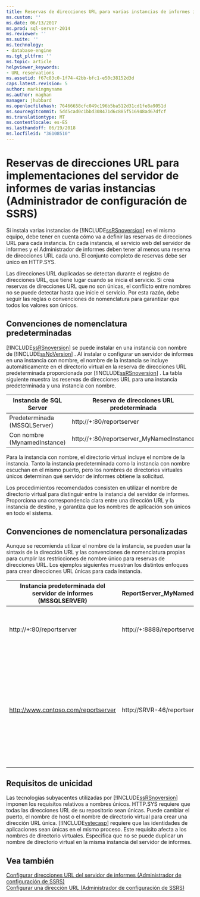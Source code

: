 ```yaml
---
title: Reservas de direcciones URL para varias instancias de informes implementaciones del servidor (Administrador de configuración de SSRS) | Documentos de Microsoft
ms.custom: ''
ms.date: 06/13/2017
ms.prod: sql-server-2014
ms.reviewer: ''
ms.suite: ''
ms.technology:
- database-engine
ms.tgt_pltfrm: ''
ms.topic: article
helpviewer_keywords:
- URL reservations
ms.assetid: f67c83c0-1f74-42bb-bfc1-e50c38152d3d
caps.latest.revision: 5
author: markingmyname
ms.author: maghan
manager: jhubbard
ms.openlocfilehash: 76466658cfc049c196b5ba512d31cd1fe8a9051d
ms.sourcegitcommit: 5dd5cad0c1bbd308471d6c885f516948ad67dfcf
ms.translationtype: MT
ms.contentlocale: es-ES
ms.lasthandoff: 06/19/2018
ms.locfileid: "36108510"
---
```

# <a name="url-reservations-for-multi-instance-report-server-deployments--ssrs-configuration-manager"></a>Reservas de direcciones URL para implementaciones del servidor de informes de varias instancias (Administrador de configuración de SSRS)
  Si instala varias instancias de [!INCLUDE[ssRSnoversion](../../includes/ssrsnoversion-md.md)] en el mismo equipo, debe tener en cuenta cómo va a definir las reservas de direcciones URL para cada instancia. En cada instancia, el servicio web del servidor de informes y el Administrador de informes deben tener al menos una reserva de direcciones URL cada uno. El conjunto completo de reservas debe ser único en HTTP.SYS.  
  
 Las direcciones URL duplicadas se detectan durante el registro de direcciones URL, que tiene lugar cuando se inicia el servicio. Si crea reservas de direcciones URL que no son únicas, el conflicto entre nombres no se puede detectar hasta que inicie el servicio. Por esta razón, debe seguir las reglas o convenciones de nomenclatura para garantizar que todos los valores son únicos.  
  
## <a name="default-naming-conventions"></a>Convenciones de nomenclatura predeterminadas  
 [!INCLUDE[ssRSnoversion](../../includes/ssrsnoversion-md.md)] se puede instalar en una instancia con nombre de [!INCLUDE[ssNoVersion](../../includes/ssnoversion-md.md)] . Al instalar o configurar un servidor de informes en una instancia con nombre, el nombre de la instancia se incluye automáticamente en el directorio virtual en la reserva de direcciones URL predeterminada proporcionada por [!INCLUDE[ssRSnoversion](../../includes/ssrsnoversion-md.md)] . La tabla siguiente muestra las reservas de direcciones URL para una instancia predeterminada y una instancia con nombre.  
  
|Instancia de SQL Server|Reserva de direcciones URL predeterminada|  
|-------------------------|-----------------------------|  
|Predeterminada (MSSQLServer)|http://+:80/reportserver|  
|Con nombre (MynamedInstance)|http://+:80/reportserver_MyNamedInstance|  
  
 Para la instancia con nombre, el directorio virtual incluye el nombre de la instancia. Tanto la instancia predeterminada como la instancia con nombre escuchan en el mismo puerto, pero los nombres de directorios virtuales únicos determinan qué servidor de informes obtiene la solicitud.  
  
 Los procedimientos recomendados consisten en utilizar el nombre de directorio virtual para distinguir entre la instancia del servidor de informes. Proporciona una correspondencia clara entre una dirección URL y la instancia de destino, y garantiza que los nombres de aplicación son únicos en todo el sistema.  
  
## <a name="custom-naming-conventions"></a>Convenciones de nomenclatura personalizadas  
 Aunque se recomienda utilizar el nombre de la instancia, se pueden usar la sintaxis de la dirección URL y las convenciones de nomenclatura propias para cumplir las restricciones de nombre único para reservas de direcciones URL. Los ejemplos siguientes muestran los distintos enfoques para crear direcciones URL únicas para cada instancia.  
  
|Instancia predeterminada del servidor de informes (MSSQLSERVER)|ReportServer_MyNamedInstance|Unicidad|  
|----------------------------------------------------|-----------------------------------|----------------|  
|http://+:80/reportserver|http://+:8888/reportserver|Cada instancia escucha en un puerto diferente.|  
|http://www.contoso.com/reportserver|http://SRVR-46/reportserver|Cada instancia responde a nombres de servidor diferentes (nombre de dominio completo y nombre de equipo).|  
  
## <a name="uniqueness-requirements"></a>Requisitos de unicidad  
 Las tecnologías subyacentes utilizadas por [!INCLUDE[ssRSnoversion](../../includes/ssrsnoversion-md.md)] imponen los requisitos relativos a nombres únicos. HTTP.SYS requiere que todas las direcciones URL de su repositorio sean únicas. Puede cambiar el puerto, el nombre de host o el nombre de directorio virtual para crear una dirección URL única. [!INCLUDE[vstecasp](../../includes/vstecasp-md.md)] requiere que las identidades de aplicaciones sean únicas en el mismo proceso. Este requisito afecta a los nombres de directorio virtuales. Especifica que no se puede duplicar un nombre de directorio virtual en la misma instancia del servidor de informes.  
  
## <a name="see-also"></a>Vea también  
 [Configurar direcciones URL del servidor de informes &#40;Administrador de configuración de SSRS&#41;](configure-report-server-urls-ssrs-configuration-manager.md)   
 [Configurar una dirección URL &#40;Administrador de configuración de SSRS&#41;](configure-a-url-ssrs-configuration-manager.md)  
  
  